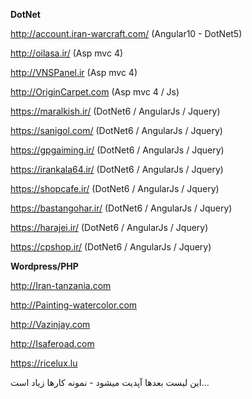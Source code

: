    **DotNet**
   
http://account.iran-warcraft.com/ (Angular10 - DotNet5)

http://oilasa.ir/ (Asp mvc 4)

http://VNSPanel.ir (Asp mvc 4)

http://OriginCarpet.com (Asp mvc 4 / Js)

https://maralkish.ir/ (DotNet6 / AngularJs / Jquery)

https://sanigol.com/ (DotNet6 / AngularJs / Jquery)

https://gpgaiming.ir/ (DotNet6 / AngularJs / Jquery)

https://irankala64.ir/ (DotNet6 / AngularJs / Jquery)

https://shopcafe.ir/ (DotNet6 / AngularJs / Jquery)

https://bastangohar.ir/ (DotNet6 / AngularJs / Jquery)

https://harajei.ir/ (DotNet6 / AngularJs / Jquery)

https://cpshop.ir/ (DotNet6 / AngularJs / Jquery)

   **Wordpress/PHP**

http://Iran-tanzania.com

http://Painting-watercolor.com

http://Vazinjay.com

http://Isaferoad.com

https://ricelux.lu

این لیست بعدها آپدیت میشود - نمونه کارها زیاد است...
